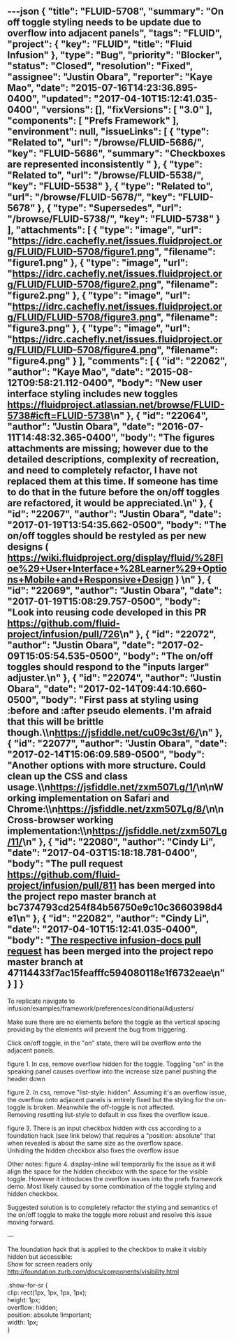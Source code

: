 ---json
{
  "title": "FLUID-5708",
  "summary": "On off toggle styling needs to be update due to overflow into adjacent panels",
  "tags": "FLUID",
  "project": {
    "key": "FLUID",
    "title": "Fluid Infusion"
  },
  "type": "Bug",
  "priority": "Blocker",
  "status": "Closed",
  "resolution": "Fixed",
  "assignee": "Justin Obara",
  "reporter": "Kaye Mao",
  "date": "2015-07-16T14:23:36.895-0400",
  "updated": "2017-04-10T15:12:41.035-0400",
  "versions": [],
  "fixVersions": [
    "3.0"
  ],
  "components": [
    "Prefs Framework"
  ],
  "environment": null,
  "issueLinks": [
    {
      "type": "Related to",
      "url": "/browse/FLUID-5686/",
      "key": "FLUID-5686",
      "summary": "Checkboxes are represented inconsistently "
    },
    {
      "type": "Related to",
      "url": "/browse/FLUID-5538/",
      "key": "FLUID-5538"
    },
    {
      "type": "Related to",
      "url": "/browse/FLUID-5678/",
      "key": "FLUID-5678"
    },
    {
      "type": "Supersedes",
      "url": "/browse/FLUID-5738/",
      "key": "FLUID-5738"
    }
  ],
  "attachments": [
    {
      "type": "image",
      "url": "https://idrc.cachefly.net/issues.fluidproject.org/FLUID/FLUID-5708/figure1.png",
      "filename": "figure1.png"
    },
    {
      "type": "image",
      "url": "https://idrc.cachefly.net/issues.fluidproject.org/FLUID/FLUID-5708/figure2.png",
      "filename": "figure2.png"
    },
    {
      "type": "image",
      "url": "https://idrc.cachefly.net/issues.fluidproject.org/FLUID/FLUID-5708/figure3.png",
      "filename": "figure3.png"
    },
    {
      "type": "image",
      "url": "https://idrc.cachefly.net/issues.fluidproject.org/FLUID/FLUID-5708/figure4.png",
      "filename": "figure4.png"
    }
  ],
  "comments": [
    {
      "id": "22062",
      "author": "Kaye Mao",
      "date": "2015-08-12T09:58:21.112-0400",
      "body": "New user interface styling includes new toggles <https://fluidproject.atlassian.net/browse/FLUID-5738#icft=FLUID-5738>\n"
    },
    {
      "id": "22064",
      "author": "Justin Obara",
      "date": "2016-07-11T14:48:32.365-0400",
      "body": "The figures attachments are missing; however due to the detailed descriptions, complexity of recreation, and need to completely refactor, I have not replaced them at this time. If someone has time to do that in the future before the on/off toggles are refactored, it would be appreciated.\n"
    },
    {
      "id": "22067",
      "author": "Justin Obara",
      "date": "2017-01-19T13:54:35.662-0500",
      "body": "The on/off toggles should be restyled as per new designs ( <https://wiki.fluidproject.org/display/fluid/%28Floe%29+User+Interface+%28Learner%29+Options+Mobile+and+Responsive+Design> )&#x20;\n"
    },
    {
      "id": "22069",
      "author": "Justin Obara",
      "date": "2017-01-19T15:08:29.757-0500",
      "body": "Look into reusing code developed in this PR <https://github.com/fluid-project/infusion/pull/726>\n"
    },
    {
      "id": "22072",
      "author": "Justin Obara",
      "date": "2017-02-09T15:05:54.535-0500",
      "body": "The on/off toggles should respond to the \"inputs larger\" adjuster.\n"
    },
    {
      "id": "22074",
      "author": "Justin Obara",
      "date": "2017-02-14T09:44:10.660-0500",
      "body": "First pass at styling using :before and :after pseudo elements. I'm afraid that this will be brittle though.\\\n<https://jsfiddle.net/cu09c3st/6/>\n"
    },
    {
      "id": "22077",
      "author": "Justin Obara",
      "date": "2017-02-14T15:06:09.589-0500",
      "body": "Another options with more structure. Could clean up the CSS and class usage.\\\n<https://jsfiddle.net/zxm507Lg/1/>\n\nWorking implementation on Safari and Chrome:\\\n<https://jsfiddle.net/zxm507Lg/8/>\n\nCross-browser working implementation:\\\n<https://jsfiddle.net/zxm507Lg/11/>\n"
    },
    {
      "id": "22080",
      "author": "Cindy Li",
      "date": "2017-04-03T15:18:18.781-0400",
      "body": "The pull request <https://github.com/fluid-project/infusion/pull/811> has been merged into the project repo master branch at bc7374793cd254f84b56750e9c10c3660398d4e1\n"
    },
    {
      "id": "22082",
      "author": "Cindy Li",
      "date": "2017-04-10T15:12:41.035-0400",
      "body": "[The respective infusion-docs pull request](https://github.com/fluid-project/infusion-docs/pull/119) has been merged into the project repo master branch at 47114433f7ac15feafffc594080118e1f6732eae\n"
    }
  ]
}
---
To replicate navigate to infusion/examples/framework/preferences/conditionalAdjusters/

Make sure there are no elements before the toggle as the vertical spacing providing by the elements will prevent the bug from triggering.

Click on/off toggle, in the "on" state, there will be overflow onto the adjacent panels.

figure 1. In css, remove overflow hidden for the toggle. Toggling "on" in the speaking panel causes overflow into the increase size panel pushing the header down

figure 2. In css, remove "list-style: hidden". Assuming it's an overflow issue, the overflow onto adjacent panels is entirely fixed but the styling for the on-toggle is broken. Meanwhile the off-toggle is not affected. \
Removing resetting list-style to default in css fixes the overflow issue.

figure 3. There is an input checkbox hidden with css according to a foundation hack (see link below) that requires a "position: absolute" that when revealed is about the same size as the overflow space. \
Unhiding the hidden checkbox also fixes the overflow issue

Other notes: figure 4. display-inline will temporarily fix the issue as it will align the space for the hidden checkbox with the space for the visible toggle. However it introduces the overflow issues into the prefs framework demo. Most likely caused by some combination of the toggle styling and hidden checkbox.&#x20;

Suggested solution is to completely refactor the styling and semantics of the on/off toggle to make the toggle more robust and resolve this issue moving forward.

—

The foundation hack that is applied to the checkbox to make it visibly hidden but accessible: \
Show for screen readers only\
<http://foundation.zurb.com/docs/components/visibility.html>

.show-for-sr {\
clip: rect(1px, 1px, 1px, 1px);\
height: 1px;\
overflow: hidden;\
position: absolute !important;\
width: 1px;\
}

        